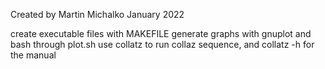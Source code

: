 Created by Martin Michalko January 2022

create executable files with MAKEFILE
generate graphs with gnuplot and bash through plot.sh
use collatz to run collaz sequence, and collatz -h for the manual
